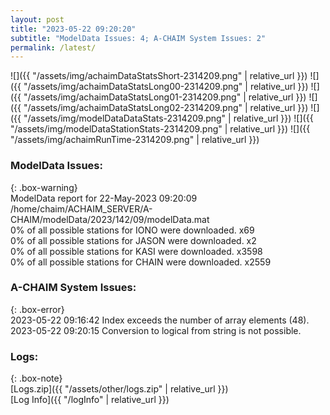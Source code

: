 ```yaml
---
layout: post
title: "2023-05-22 09:20:20"
subtitle: "ModelData Issues: 4; A-CHAIM System Issues: 2"
permalink: /latest/
---
```


![]({{ "/assets/img/achaimDataStatsShort-2314209.png" | relative_url }})
![]({{ "/assets/img/achaimDataStatsLong00-2314209.png" | relative_url }})
![]({{ "/assets/img/achaimDataStatsLong01-2314209.png" | relative_url }})
![]({{ "/assets/img/achaimDataStatsLong02-2314209.png" | relative_url }})
![]({{ "/assets/img/modelDataDataStats-2314209.png" | relative_url }})
![]({{ "/assets/img/modelDataStationStats-2314209.png" | relative_url }})
![]({{ "/assets/img/achaimRunTime-2314209.png" | relative_url }})


### ModelData Issues:  
  
{: .box-warning}  
 ModelData report for 22-May-2023 09:20:09   
 /home/chaim/ACHAIM_SERVER/A-CHAIM/modelData/2023/142/09/modelData.mat   
 0% of all possible stations for IONO were downloaded. x69   
 0% of all possible stations for JASON were downloaded. x2   
 0% of all possible stations for KASI were downloaded. x3598   
 0% of all possible stations for CHAIN were downloaded. x2559   
  
### A-CHAIM System Issues:  
  
{: .box-error}  
2023-05-22 09:16:42 Index exceeds the number of array elements (48).  
2023-05-22 09:20:15 Conversion to logical from string is not possible.  

### Logs:  
  
{: .box-note}  
[Logs.zip]({{ "/assets/other/logs.zip" | relative_url }})  
[Log Info]({{ "/logInfo" | relative_url }})  
